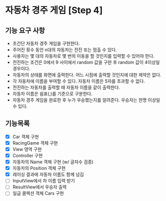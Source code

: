 # 자동차 경주 게임 [Step 4]
## 기능 요구 사항
* 초간단 자동차 경주 게임을 구현한다.
* 주어진 횟수 동안 n대의 자동차는 전진 또는 멈출 수 있다.
* 사용자는 몇 대의 자동차로 몇 번의 이동을 할 것인지를 입력할 수 있어야 한다.
* 전진하는 조건은 0에서 9 사이에서 random 값을 구한 후 random 값이 4이상일 경우이다.
* 자동차의 상태를 화면에 출력한다. 어느 시점에 출력할 것인지에 대한 제약은 없다.
* 각 자동차에 이름을 부여할 수 있다. 자동차 이름은 5자를 초과할 수 없다.
* 전진하는 자동차를 출력할 때 자동차 이름을 같이 출력한다.
* 자동차 이름은 쉼표(,)를 기준으로 구분한다.
* 자동차 경주 게임을 완료한 후 누가 우승했는지를 알려준다. 우승자는 한명 이상일 수 있다.

## 기능목록
- [x] Car 객체 구현
- [x] RacingGame 객체 구현
- [x] View 영역 구현
- [x] Controller 구현
- [x] 자동차의 Name 객체 구현 (w/ 글자수 검증)
- [x] 자동차의 Position 객체 구현
- [x] 레이싱 결과에 자동차 이름도 함께 넘김
- [ ] InputView에서 차 이름 입력 받기
- [ ] ResultView에서 우승자 출력
- [ ] 일급 콜렉션 객체 Cars 구현
